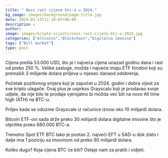 ```yaml
---
title: " Novi rast cijene btc-a u 2024."
bg_image: images/background/page-title.jpg
date: 2024-02-15T11:10:07+06:00
description : 
author: 
image: images/kripto-vijesti/novi-rast-cijene-btc-u-2024.jpg
categories: ["Altcoins","Blockchain","Digitalna imovina"]
tags: ["Bull market"]
type: post
---
```


Cijena prešla 53.000 USD, što je i najveća cijena unazad godinu dana i rast od preko 250 %. Velike zasluge, možda i najveće imaju ETF fondovi koji su premašili 3 milijarde dolara priljeva u mjesec danaod odobrenja.

Početak pozitivnog smjera koji je započet u 2024. godini i dobra vijest za sve kripto ulagače. Ovaj plus je usprkos Grayscalu koji je prodavao svoje udjele, da nije bilo te prodaje vjerojatno bi možda već bili na novo All time high (ATH) na BTC-u.

Priljev kada se oduzme Grayscale iz računice iznosi oko 10 milijardi dolara.

Bitcoin ETF-ovi sada drže preko 30 milijardi dolara digitalne imovine što je otprilike preko 680.000 BTC-a.

Trenutno Spot ETF BTC tako je postao 2. najveći EFT u SAD-u dok zlato i dalje ima 1 poziciju sa imovinom od preko 90 milijardi dolara.

Koliko dugo? Koja cijena BTC će biti? Ostaje nam za pratiti i vidjeti.







